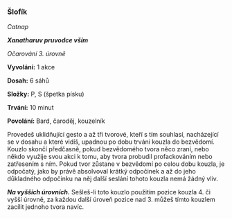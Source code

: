 ### Šlofík

*Catnap*

***Xanatharuv pruvodce vším***

 *Očarování 3. úrovně* 
 

**Vyvolání:** 1 akce

**Dosah:** 6 sáhů

**Složky:** P, S (špetka písku)

**Trvání:** 10 minut

**Povolání:** Bard, čaroděj, kouzelník
 
Provedeš uklidňující gesto a až tři tvorové, kteří s tím souhlasí, nacházející se v dosahu a které vidíš, upadnou po dobu trvání kouzla do bezvědomí. Kouzlo skončí předčasně, pokud bezvědomého tvora něco zraní, nebo někdo využije svou akci k tomu, aby tvora probudil profackováním nebo zatřesením s ním. Pokud tvor zůstane v bezvědomí po celou dobu kouzla, je odpočatý, jako by právě absolvoval krátký odpočinek a až do jeho důkladného odpočinku na něj další seslání tohoto kouzla nemá žádný vliv.

***Na vyšších úrovních.*** Sešleš-li toto kouzlo použitím pozice kouzla 4. či vyšší úrovně, za každou další úroveň pozice nad 3. můžeš tímto kouzlem zacílit jednoho tvora navíc.